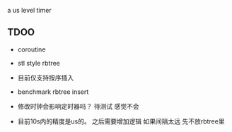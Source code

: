 a us level timer

## TDOO

+ coroutine
+ stl style rbtree
+ 目前仅支持按序插入

+ benchmark rbtree insert
+ 修改时钟会影响定时器吗？ 待测试 感觉不会 
+ 目前10s内的精度是us的。 之后需要增加逻辑 如果间隔太远 先不放rbtree里